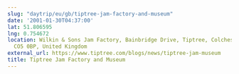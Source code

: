 ```yaml
---
slug: "daytrip/eu/gb/tiptree-jam-factory-and-museum"
date: '2001-01-30T04:37:00'
lat: 51.806595
lng: 0.754672
location: Wilkin & Sons Jam Factory, Bainbridge Drive, Tiptree, Colchester, Essex,
  CO5 0BP, United Kingdom
external_url: https://www.tiptree.com/blogs/news/tiptree-jam-museum
title: Tiptree Jam Factory and Museum
---
```



